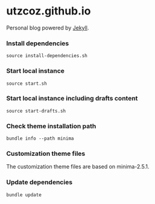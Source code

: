 # utzcoz.github.io

 Personal blog powered by [Jekyll](https://jekyllrb.com/).

### Install dependencies

```shell
source install-dependencies.sh
```
 
### Start local instance

```shell
source start.sh
```

### Start local instance including drafts content

```shell
source start-drafts.sh
```

### Check theme installation path


```shell
bundle info --path minima
```

### Customization theme files

The customization theme files are based on minima-2.5.1.

### Update dependencies

```shell
bundle update
```
